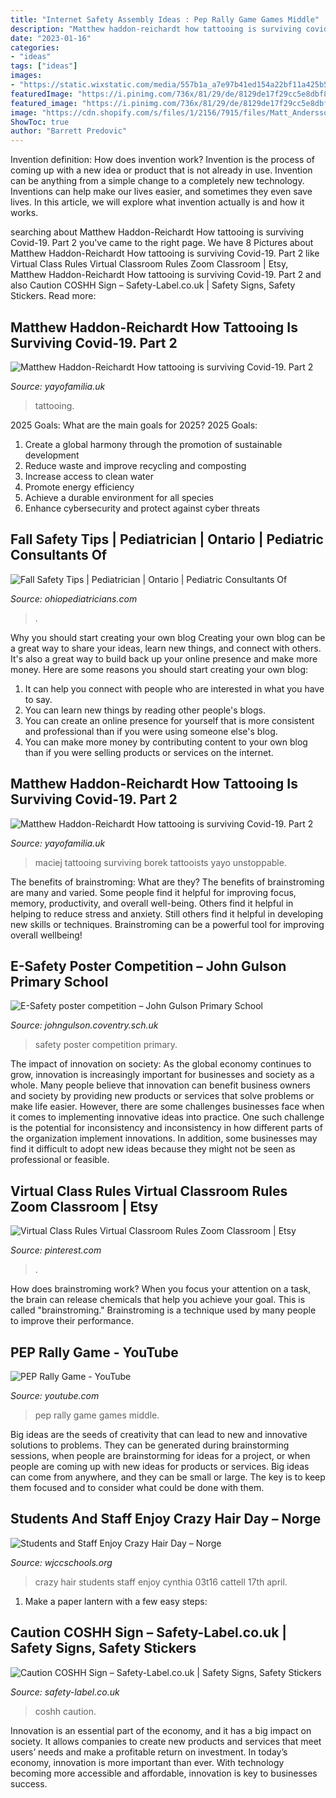 ```yaml
---
title: "Internet Safety Assembly Ideas : Pep Rally Game Games Middle"
description: "Matthew haddon-reichardt how tattooing is surviving covid-19. part 2"
date: "2023-01-16"
categories:
- "ideas"
tags: ["ideas"]
images:
- "https://static.wixstatic.com/media/557b1a_a7e97b41ed154a22bf11a425b5804c80.jpeg"
featuredImage: "https://i.pinimg.com/736x/81/29/de/8129de17f29cc5e8dbf8b6bb4c6c84b2.jpg"
featured_image: "https://i.pinimg.com/736x/81/29/de/8129de17f29cc5e8dbf8b6bb4c6c84b2.jpg"
image: "https://cdn.shopify.com/s/files/1/2156/7915/files/Matt_Andersson_6_large.jpg?v=1591204340"
ShowToc: true
author: "Barrett Predovic"
---
```



Invention definition: How does invention work?
Invention is the process of coming up with a new idea or product that is not already in use. Invention can be anything from a simple change to a completely new technology. Inventions can help make our lives easier, and sometimes they even save lives. In this article, we will explore what invention actually is and how it works.

	

		
searching about Matthew Haddon-Reichardt How tattooing is surviving Covid-19. Part 2 you've came to the right page. We have 8 Pictures about Matthew Haddon-Reichardt How tattooing is surviving Covid-19. Part 2 like Virtual Class Rules Virtual Classroom Rules Zoom Classroom | Etsy, Matthew Haddon-Reichardt How tattooing is surviving Covid-19. Part 2 and also Caution COSHH Sign – Safety-Label.co.uk | Safety Signs, Safety Stickers. Read more:
		
    
## Matthew Haddon-Reichardt How Tattooing Is Surviving Covid-19. Part 2

<img loading=lazy src="https://cdn.shopify.com/s/files/1/2156/7915/files/Matt_Andersson_6_large.jpg?v=1591204340" onerror="this.onerror=null;this.src='https://tse4.mm.bing.net/th?id=OIP.9zljLdSwbjRps4KN4f5fewAAAA&amp;pid=15.1';" alt="Matthew Haddon-Reichardt How tattooing is surviving Covid-19. Part 2">

_Source: yayofamilia.uk_

>tattooing. 

	

2025 Goals: What are the main goals for 2025?
2025 Goals: 
1. Create a global harmony through the promotion of sustainable development 
2. Reduce waste and improve recycling and composting 
3. Increase access to clean water 
4. Promote energy efficiency 
5. Achieve a durable environment for all species 
6. Enhance cybersecurity and protect against cyber threats 

    
## Fall Safety Tips | Pediatrician | Ontario | Pediatric Consultants Of

<img loading=lazy src="https://static.wixstatic.com/media/557b1a_a7e97b41ed154a22bf11a425b5804c80.jpeg" onerror="this.onerror=null;this.src='https://tse2.mm.bing.net/th?id=OIP.oFUNf1TWLcgxLXE74LwSqAHaKY&amp;pid=15.1';" alt="Fall Safety Tips | Pediatrician | Ontario | Pediatric Consultants Of">

_Source: ohiopediatricians.com_

>. 

	

Why you should start creating your own blog
Creating your own blog can be a great way to share your ideas, learn new things, and connect with others. It's also a great way to build back up your online presence and make more money. Here are some reasons you should start creating your own blog: 
1. It can help you connect with people who are interested in what you have to say. 
2. You can learn new things by reading other people's blogs. 
3. You can create an online presence for yourself that is more consistent and professional than if you were using someone else's blog. 
4. You can make more money by contributing content to your own blog than if you were selling products or services on the internet.

    
## Matthew Haddon-Reichardt How Tattooing Is Surviving Covid-19. Part 2

<img loading=lazy src="https://cdn.shopify.com/s/files/1/2156/7915/files/93836273_2688846224730820_7482007942175129600_n_c092e001-080e-4917-9ef2-9949c5e0995d_large.jpg?v=1591204186" onerror="this.onerror=null;this.src='https://tse2.mm.bing.net/th?id=OIP.47eO0BP8f0mHAASZF5IlWwAAAA&amp;pid=15.1';" alt="Matthew Haddon-Reichardt How tattooing is surviving Covid-19. Part 2">

_Source: yayofamilia.uk_

>maciej tattooing surviving borek tattooists yayo unstoppable. 

	

The benefits of brainstroming: What are they?
The benefits of brainstroming are many and varied. Some people find it helpful for improving focus, memory, productivity, and overall well-being. Others find it helpful in helping to reduce stress and anxiety. Still others find it helpful in developing new skills or techniques. Brainstroming can be a powerful tool for improving overall wellbeing!

    
## E-Safety Poster Competition – John Gulson Primary School

<img loading=lazy src="http://www.johngulson.coventry.sch.uk/wp-content/uploads/2015/03/Runner-Up-3.jpg" onerror="this.onerror=null;this.src='https://tse1.mm.bing.net/th?id=OIP.IMOD0WBdcQHGCfFxcchzsgHaFP&amp;pid=15.1';" alt="E-Safety poster competition – John Gulson Primary School">

_Source: johngulson.coventry.sch.uk_

>safety poster competition primary. 

	

The impact of innovation on society:
As the global economy continues to grow, innovation is increasingly important for businesses and society as a whole. Many people believe that innovation can benefit business owners and society by providing new products or services that solve problems or make life easier. However, there are some challenges businesses face when it comes to implementing innovative ideas into practice. One such challenge is the potential for inconsistency and inconsistency in how different parts of the organization implement innovations. In addition, some businesses may find it difficult to adopt new ideas because they might not be seen as professional or feasible.

    
## Virtual Class Rules Virtual Classroom Rules Zoom Classroom | Etsy

<img loading=lazy src="https://i.pinimg.com/736x/81/29/de/8129de17f29cc5e8dbf8b6bb4c6c84b2.jpg" onerror="this.onerror=null;this.src='https://tse1.mm.bing.net/th?id=OIP.V3Fb8-YJyQxZ3kGxXh9zhgHaF4&amp;pid=15.1';" alt="Virtual Class Rules Virtual Classroom Rules Zoom Classroom | Etsy">

_Source: pinterest.com_

>. 

	

How does brainstroming work?
When you focus your attention on a task, the brain can release chemicals that help you achieve your goal. This is called "brainstroming." Brainstroming is a technique used by many people to improve their performance.

    
## PEP Rally Game - YouTube

<img loading=lazy src="https://i.ytimg.com/vi/0Jzper7og2c/maxresdefault.jpg" onerror="this.onerror=null;this.src='https://tse1.mm.bing.net/th?id=OIP.BdcUstUpmufh_d69aw3VLAHaEK&amp;pid=15.1';" alt="PEP Rally Game - YouTube">

_Source: youtube.com_

>pep rally game games middle. 

	

Big ideas are the seeds of creativity that can lead to new and innovative solutions to problems. They can be generated during brainstorming sessions, when people are brainstorming for ideas for a project, or when people are coming up with new ideas for products or services. Big ideas can come from anywhere, and they can be small or large. The key is to keep them focused and to consider what could be done with them.

    
## Students And Staff Enjoy Crazy Hair Day – Norge

<img loading=lazy src="https://wjccschools.org/nes/wp-content/uploads/sites/16/2017/04/P1010142.jpg" onerror="this.onerror=null;this.src='https://tse2.mm.bing.net/th?id=OIP.6S2GHUqreeLmqnI92Ik7GQHaJ5&amp;pid=15.1';" alt="Students and Staff Enjoy Crazy Hair Day – Norge">

_Source: wjccschools.org_

>crazy hair students staff enjoy cynthia 03t16 cattell 17th april. 

	

1. Make a paper lantern with a few easy steps:

    
## Caution COSHH Sign – Safety-Label.co.uk | Safety Signs, Safety Stickers

<img loading=lazy src="https://cdn.shopify.com/s/files/1/0194/3447/products/Caution_CoSHH_Sign_grande.png?v=1507145528" onerror="this.onerror=null;this.src='https://tse2.mm.bing.net/th?id=OIP.KvDXuBP8mG1Cq_bdUEo3VwHaHa&amp;pid=15.1';" alt="Caution COSHH Sign – Safety-Label.co.uk | Safety Signs, Safety Stickers">

_Source: safety-label.co.uk_

>coshh caution. 

	

Innovation is an essential part of the economy, and it has a big impact on society. It allows companies to create new products and services that meet users’ needs and make a profitable return on investment. In today’s economy, innovation is more important than ever. With technology becoming more accessible and affordable, innovation is key to businesses success.

